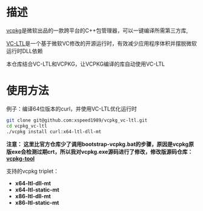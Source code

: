 # 描述

[vcpkg](https://github.com/microsoft/vcpkg)是微软出品的一款跨平台的C++包管理器，可以一键编译所需第三方库,

[VC-LTL](https://github.com/Chuyu-Team/VC-LTL5)是一个基于微软VC修改的开源运行时，有效减少应用程序体积并摆脱微软运行时DLL依赖

本仓库结合VC-LTL和VCPKG，让VCPKG编译的库自动使用VC-LTL

# 使用方法

例子：编译64位版本的curl，并使用VC-LTL优化运行时

```bash
git clone git@github.com:xspeed1989/vcpkg_vc-ltl.git
cd vcpkg_vc-ltl
./vcpkg install curl:x64-ltl-dll-mt
```

**注意： 这里比官方仓库少了调用bootstrap-vcpkg.bat的步骤，原因是vcpkg原版exe会检测过期crt，所以我对vcpkg.exe源码进行了修改，修改版源码仓库：[vcpkg-tool](https://github.com/xspeed1989/vcpkg-tool)**

支持的vcpkg triplet：

* **x64-ltl-dll-mt**
* **x64-ltl-static-mt**
* **x86-ltl-dll-mt**
* **x86-ltl-static-mt**